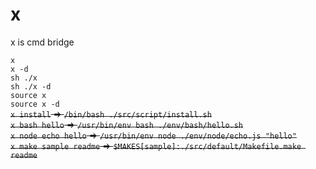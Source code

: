 # x
x is cmd bridge
  
`x`  
`x -d`  
`sh ./x`  
`sh ./x -d`  
`source x`  
`source x -d`  
~~`x install` => `/bin/bash ./src/script/install.sh`~~  
~~`x bash hello` => `/usr/bin/env bash ./env/bash/hello.sh`~~  
~~`x node echo hello` => `/usr/bin/env node ./env/node/echo.js "hello"`~~  
~~`x make sample readme` => `$MAKES[sample]:./src/default/Makefile.make readme`~~  

